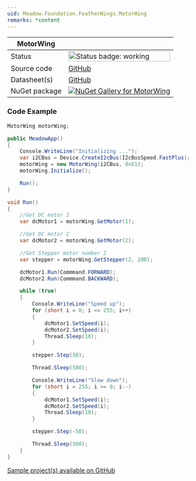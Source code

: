 ```yaml
---
uid: Meadow.Foundation.FeatherWings.MotorWing
remarks: *content
---
```


| MotorWing | |
|--------|--------|
| Status | <img src="https://img.shields.io/badge/Working-brightgreen" style="width: auto; height: -webkit-fill-available;" alt="Status badge: working" /> |
| Source code | [GitHub](https://github.com/WildernessLabs/Meadow.Foundation.FeatherWings/tree/main/Source/MotorWing) |
| Datasheet(s) | [GitHub](https://github.com/WildernessLabs/Meadow.Foundation.FeatherWings/tree/main/Source/MotorWing/Datasheet) |
| NuGet package | <a href="https://www.nuget.org/packages/Meadow.Foundation.FeatherWings.MotorWing/" target="_blank"><img src="https://img.shields.io/nuget/v/Meadow.Foundation.FeatherWings.MotorWing.svg?label=Meadow.Foundation.FeatherWings.MotorWing" alt="NuGet Gallery for MotorWing" /></a> |

### Code Example

```csharp
MotorWing motorWing;

public MeadowApp()
{
    Console.WriteLine("Initializing ...");
    var i2CBus = Device.CreateI2cBus(I2cBusSpeed.FastPlus);
    motorWing = new MotorWing(i2CBus, 0x61);
    motorWing.Initialize();

    Run();
}

void Run()
{
    //Get DC motor 1
    var dcMotor1 = motorWing.GetMotor(1);

    //Get DC motor 2
    var dcMotor2 = motorWing.GetMotor(2);

    //Get Stepper motor number 2
    var stepper = motorWing.GetStepper(2, 200);

    dcMotor1.Run(Commmand.FORWARD);
    dcMotor2.Run(Commmand.BACKWARD);

    while (true)
    {
        Console.WriteLine("Speed up");
        for (short i = 0; i <= 255; i++)
        {
            dcMotor1.SetSpeed(i);
            dcMotor2.SetSpeed(i);
            Thread.Sleep(10);
        }

        stepper.Step(50);

        Thread.Sleep(500);

        Console.WriteLine("Slow down");
        for (short i = 255; i >= 0; i--)
        {
            dcMotor1.SetSpeed(i);
            dcMotor2.SetSpeed(i);
            Thread.Sleep(10);
        }

        stepper.Step(-50);

        Thread.Sleep(500);
    }
}

```

[Sample project(s) available on GitHub](https://github.com/WildernessLabs/Meadow.Foundation.FeatherWings/tree/main/Source/MotorWing/Sample/MotorWing_Sample)

